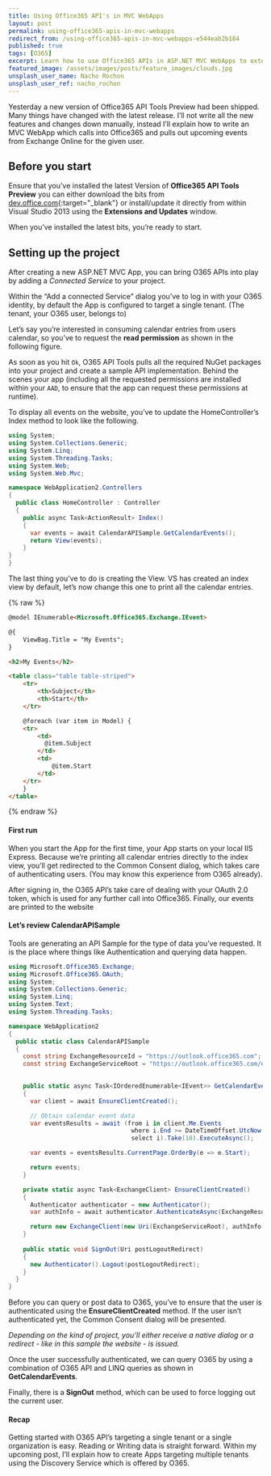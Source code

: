 ```yaml
---
title: Using Office365 API's in MVC WebApps
layout: post
permalink: using-office365-apis-in-mvc-webapps
redirect_from: /using-office365-apis-in-mvc-webapps-e544eab2b184
published: true
tags: [O365]
excerpt: Learn how to use Office365 APIs in ASP.NET MVC WebApps to extend your webapps with data from Office365
featured_image: /assets/images/posts/feature_images/clouds.jpg
unsplash_user_name: Nacho Rochon
unsplash_user_ref: nacho_rochon
---
```


Yesterday a new version of Office365 API Tools Preview had been shipped. Many things have changed with the latest release. I’ll not write all the new features and changes down manually, instead I’ll explain how to write an MVC WebApp which calls into Office365 and pulls out upcoming events from Exchange Online for the given user.

## Before you start

Ensure that you’ve installed the latest Version of **Office365 API Tools Preview** you can either download the bits from [dev.office.com](http://dev.office.com){:target="_blank"} or install/update it directly from within Visual Studio 2013 using the **Extensions and Updates** window.

When you’ve installed the latest bits, you’re ready to start.

## Setting up the project

After creating a new ASP.NET MVC App, you can bring O365 APIs into play by adding a *Connected Service* to your project.

Within the “Add a connected Service” dialog you’ve to log in with your O365 identity, by default the App is configured to target a single tenant. (The tenant, your O365 user, belongs to)

Let’s say you’re interested in consuming calendar entries from users calendar, so you’ve to request the **read permission** as shown in the following figure.

As soon as you hit `Ok`, O365 API Tools pulls all the required NuGet packages into your project and create a sample API implementation. Behind the scenes your app (including all the requested permissions are installed within your `AAD`, to ensure that the app can request these permissions at runtime).

To display all events on the website, you’ve to update the HomeController’s Index method to look like the following.

```csharp
using System;
using System.Collections.Generic;
using System.Linq;
using System.Threading.Tasks;
using System.Web;
using System.Web.Mvc;

namespace WebApplication2.Controllers
{
  public class HomeController : Controller
  {
    public async Task<ActionResult> Index()
    {
      var events = await CalendarAPISample.GetCalendarEvents();
      return View(events);
    }
}
}

```

The last thing you’ve to do is creating the View. VS has created an index view by default, let’s now change this one to print all the calendar entries.

{% raw %}
```html
@model IEnumerable<Microsoft.Office365.Exchange.IEvent>

@{
    ViewBag.Title = "My Events";
}

<h2>My Events</h2>

<table class="table table-striped">
    <tr>
        <th>Subject</th>
        <th>Start</th>
    </tr>

    @foreach (var item in Model) {
    <tr>
        <td>
          @item.Subject
        </td>
        <td>
            @item.Start
        </td>
    </tr>
    }
</table>

```
{% endraw %}

#### First run

When you start the App for the first time, your App starts on your local IIS Express. Because we’re printing all calendar entries directly to the index view, you’ll get redirected to the Common Consent dialog, which takes care of authenticating users. (You may know this experience from O365 already).

After signing in, the O365 API’s take care of dealing with your OAuth 2.0 token, which is used for any further call into Office365. Finally, our events are printed to the website

#### Let’s review CalendarAPISample

Tools are generating an API Sample for the type of data you’ve requested. It is the place where things like Authentication and querying data happen.

```csharp
using Microsoft.Office365.Exchange;
using Microsoft.Office365.OAuth;
using System;
using System.Collections.Generic;
using System.Linq;
using System.Text;
using System.Threading.Tasks;

namespace WebApplication2
{
  public static class CalendarAPISample
  {
    const string ExchangeResourceId = "https://outlook.office365.com";
    const string ExchangeServiceRoot = "https://outlook.office365.com/ews/odata";

      
    public static async Task<IOrderedEnumerable<IEvent>> GetCalendarEvents()
    {
      var client = await EnsureClientCreated();

      // Obtain calendar event data
      var eventsResults = await (from i in client.Me.Events
                                  where i.End >= DateTimeOffset.UtcNow
                                  select i).Take(10).ExecuteAsync();

      var events = eventsResults.CurrentPage.OrderBy(e => e.Start);

      return events;
    }

    private static async Task<ExchangeClient> EnsureClientCreated()
    {
      Authenticator authenticator = new Authenticator();
      var authInfo = await authenticator.AuthenticateAsync(ExchangeResourceId);

      return new ExchangeClient(new Uri(ExchangeServiceRoot), authInfo.GetAccessToken);
    }
    
    public static void SignOut(Uri postLogoutRedirect)
    {
      new Authenticator().Logout(postLogoutRedirect);
    }
  }
}

```

Before you can query or post data to O365, you’ve to ensure that the user is authenticated using the **EnsureClientCreated** method. If the user isn’t authenticated yet, the Common Consent dialog will be presented.

*Depending on the kind of project, you’ll either receive a native dialog or a redirect - like in this sample the website - is issued.*

Once the user successfully authenticated, we can query O365 by using a combination of O365 API and LINQ queries as shown in **GetCalendarEvents**.

Finally, there is a **SignOut** method, which can be used to force logging out the current user.

#### Recap

Getting started with O365 API’s targeting a single tenant or a single organization is easy. Reading or Writing data is straight forward. Within my upcoming post, I’ll explain how to create Apps targeting multiple tenants using the Discovery Service which is offered by O365.


